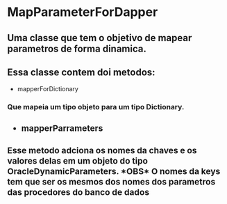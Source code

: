# MapParameterForDapper
## Uma classe que tem o objetivo de mapear parametros de forma dinamica.
## Essa classe contem doi metodos:
<ul>
 <li>mapperForDictionary</li>
 </ul>
<h3>Que mapeia um tipo objeto para um tipo Dictionary<string, object>.<h3/>
 <ul>
 <li>mapperParrameters</li>
 </ul>
<h3>Esse metodo adciona os nomes da chaves e os valores delas em um objeto do tipo OracleDynamicParameters.
 *OBS* O nomes da keys tem que ser os mesmos dos nomes dos parametros das procedores do banco de dados<h3>
 

